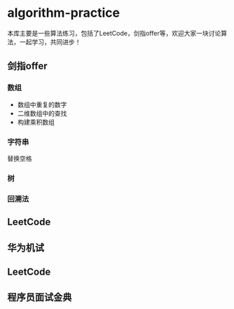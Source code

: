 # algorithm-practice
本库主要是一些算法练习，包括了LeetCode，剑指offer等，欢迎大家一块讨论算法，一起学习，共同进步！
## 剑指offer
### 数组
* 数组中重复的数字<br>
* 二维数组中的查找<br>
* 构建乘积数组
### 字符串	
替换空格
### 树
### 回溯法
## LeetCode

## 华为机试
## LeetCode
## 程序员面试金典
